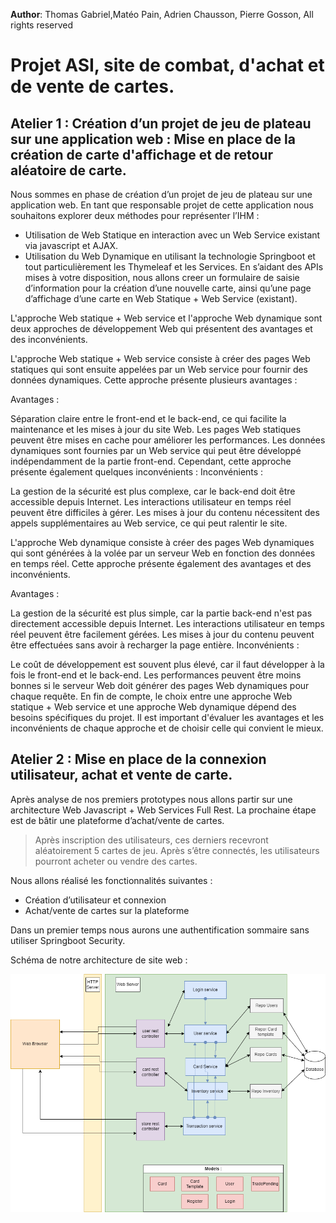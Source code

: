 **Author**: Thomas Gabriel,Matéo Pain, Adrien Chausson, Pierre Gosson, All rights reserved
# Projet ASI, site de combat, d'achat et de vente de cartes. 
## Atelier 1 : Création d’un projet de jeu de plateau sur une application web : Mise en place de la création de carte d'affichage et de retour aléatoire de carte.

Nous sommes en phase de création d’un projet de jeu de plateau sur une application web. En tant que
responsable projet de cette application nous souhaitons explorer deux méthodes pour représenter
l’IHM :
* Utilisation de Web Statique en interaction avec un Web Service existant via javascript et AJAX.
* Utilisation du Web Dynamique en utilisant la technologie Springboot et tout particulièrement les Thymeleaf et les Services.
En s’aidant des APIs mises à votre disposition, nous allons creer un formulaire de saisie d’information pour la création d’une nouvelle carte, ainsi qu’une page d’affichage d’une carte en Web Statique + Web Service (existant). 


L'approche Web statique + Web service et l'approche Web dynamique sont deux approches de développement Web qui présentent des avantages et des inconvénients.

L'approche Web statique + Web service consiste à créer des pages Web statiques qui sont ensuite appelées par un Web service pour fournir des données dynamiques. Cette approche présente plusieurs avantages :

Avantages :

Séparation claire entre le front-end et le back-end, ce qui facilite la maintenance et les mises à jour du site Web.
Les pages Web statiques peuvent être mises en cache pour améliorer les performances.
Les données dynamiques sont fournies par un Web service qui peut être développé indépendamment de la partie front-end.
Cependant, cette approche présente également quelques inconvénients :
Inconvénients :

La gestion de la sécurité est plus complexe, car le back-end doit être accessible depuis Internet.
Les interactions utilisateur en temps réel peuvent être difficiles à gérer.
Les mises à jour du contenu nécessitent des appels supplémentaires au Web service, ce qui peut ralentir le site.

L'approche Web dynamique consiste à créer des pages Web dynamiques qui sont générées à la volée par un serveur Web en fonction des données en temps réel. Cette approche présente également des avantages et des inconvénients.

Avantages :

La gestion de la sécurité est plus simple, car la partie back-end n'est pas directement accessible depuis Internet.
Les interactions utilisateur en temps réel peuvent être facilement gérées.
Les mises à jour du contenu peuvent être effectuées sans avoir à recharger la page entière.
Inconvénients :

Le coût de développement est souvent plus élevé, car il faut développer à la fois le front-end et le back-end.
Les performances peuvent être moins bonnes si le serveur Web doit générer des pages Web dynamiques pour chaque requête.
En fin de compte, le choix entre une approche Web statique + Web service et une approche Web dynamique dépend des besoins spécifiques du projet. Il est important d'évaluer les avantages et les inconvénients de chaque approche et de choisir celle qui convient le mieux.



## Atelier 2 : Mise en place de la connexion utilisateur, achat et vente de carte.

Après analyse de nos premiers prototypes nous allons partir sur une architecture Web Javascript + Web Services Full Rest.
La prochaine étape est de bâtir une plateforme d’achat/vente de cartes.
> Après inscription des utilisateurs, ces derniers recevront aléatoirement 5 cartes de jeu.
> Après s’être connectés, les utilisateurs pourront acheter ou vendre des cartes.

Nous allons réalisé les fonctionnalités suivantes :
* Création d’utilisateur et connexion
* Achat/vente de cartes sur la plateforme

Dans un premier temps nous aurons une authentification sommaire sans utiliser Springboot Security.

Schéma de notre architecture de site web : 
<p align="center">
  <img src="Images/ASI_atelier2.drawio_v3.png" width="700" title="Schéma site web">
</p>

